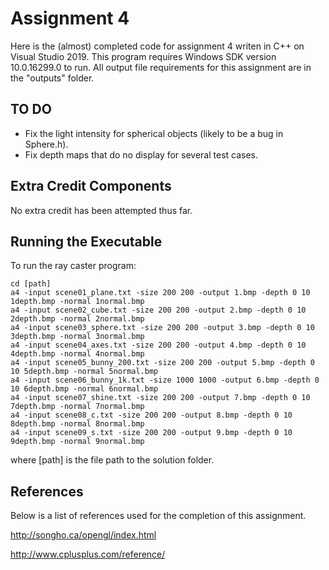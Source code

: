 # Assignment 4

Here is the (almost) completed code for assignment 4 writen in C++ on Visual Studio 2019. 
This program requires Windows SDK version 10.0.16299.0 to run. 
All output file requirements for this assignment are in the "outputs" folder. 

## TO DO

* Fix the light intensity for spherical objects (likely to be a bug in Sphere.h).
* Fix depth maps that do no display for several test cases. 

## Extra Credit Components

No extra credit has been attempted thus far. 

## Running the Executable

To run the ray caster program:

```
cd [path] 
a4 -input scene01_plane.txt -size 200 200 -output 1.bmp -depth 0 10 1depth.bmp -normal 1normal.bmp
a4 -input scene02_cube.txt -size 200 200 -output 2.bmp -depth 0 10 2depth.bmp -normal 2normal.bmp
a4 -input scene03_sphere.txt -size 200 200 -output 3.bmp -depth 0 10 3depth.bmp -normal 3normal.bmp
a4 -input scene04_axes.txt -size 200 200 -output 4.bmp -depth 0 10 4depth.bmp -normal 4normal.bmp
a4 -input scene05_bunny_200.txt -size 200 200 -output 5.bmp -depth 0 10 5depth.bmp -normal 5normal.bmp
a4 -input scene06_bunny_1k.txt -size 1000 1000 -output 6.bmp -depth 0 10 6depth.bmp -normal 6normal.bmp
a4 -input scene07_shine.txt -size 200 200 -output 7.bmp -depth 0 10 7depth.bmp -normal 7normal.bmp
a4 -input scene08_c.txt -size 200 200 -output 8.bmp -depth 0 10 8depth.bmp -normal 8normal.bmp
a4 -input scene09_s.txt -size 200 200 -output 9.bmp -depth 0 10 9depth.bmp -normal 9normal.bmp
```

where [path] is the file path to the solution folder.


## References

Below is a list of references used for the completion of this assignment. 

http://songho.ca/opengl/index.html

http://www.cplusplus.com/reference/




